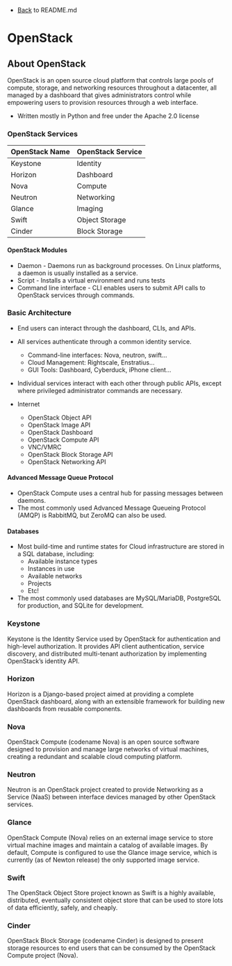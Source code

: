 - [Back](README.md) to README.md

# OpenStack

## About OpenStack  

OpenStack is an open source cloud platform that controls large pools of compute, storage, and networking resources throughout a datacenter, all managed by a dashboard that gives administrators control while empowering users to provision resources through a web interface.

- Written mostly in Python and free under the Apache 2.0 license

### OpenStack Services

| OpenStack Name | OpenStack Service
| --- | --- | 
| Keystone | Identity |
| Horizon | Dashboard |
| Nova | Compute |
| Neutron | Networking |
| Glance | Imaging |
| Swift | Object Storage |
| Cinder | Block Storage |

#### OpenStack Modules
- Daemon - Daemons run as background processes. On Linux platforms, a daemon is usually installed as a service.
- Script - Installs a virtual environment and runs tests
- Command line interface - CLI enables users to submit API calls to OpenStack services through commands.

### Basic Architecture
- End users can interact through the dashboard, CLIs, and APIs.
- All services authenticate through a common identity service.
	- Command-line interfaces: Nova, neutron, swift...
	- Cloud Management: Rightscale, Enstratius...
	- GUI Tools: Dashboard, Cyberduck, iPhone client...
- Individual services interact with each other through public APIs, except where privileged administrator commands are necessary.

- Internet
	- OpenStack Object API
	- OpenStack Image API
	- OpenStack Dashboard
	- OpenStack Compute API
	- VNC/VMRC
	- OpenStack Block Storage API
	- OpenStack Networking API

#### Advanced Message Queue Protocol
- OpenStack Compute uses a central hub for passing messages between daemons.
- The most commonly used Advanced Message Queueing Protocol (AMQP) is RabbitMQ, but ZeroMQ can also be used.

#### Databases
- Most build-time and runtime states for Cloud infrastructure are stored in a SQL database, including:
	- Available instance types
	- Instances in use
	- Available networks
	- Projects
	- Etc!
- The most commonly used databases are MySQL/MariaDB, PostgreSQL for production, and SQLite for development.

### Keystone
Keystone is the Identity Service used by OpenStack for authentication and high-level authorization. It provides API client authentication, service discovery, and distributed multi-tenant authorization by implementing OpenStack’s identity API.

### Horizon
Horizon is a Django-based project aimed at providing a complete OpenStack dashboard, along with an extensible framework for building new dashboards from reusable components.

### Nova
OpenStack Compute (codename Nova) is an open source software designed to provision and manage large networks of virtual machines, creating a redundant and scalable cloud computing platform.

### Neutron
Neutron is an OpenStack project created to provide Networking as a Service (NaaS) between interface devices managed by other OpenStack services.

### Glance
OpenStack Compute (Nova) relies on an external image service to store virtual machine images and maintain a catalog of available images. By default, Compute is configured to use the Glance image service, which is currently (as of Newton release) the only supported image service.

### Swift
The OpenStack Object Store project known as Swift is a highly available, distributed, eventually consistent object store that can be used to store lots of data efficiently, safely, and cheaply.

### Cinder
OpenStack Block Storage (codename Cinder) is designed to present storage resources to end users that can be consumed by the OpenStack Compute project (Nova).

